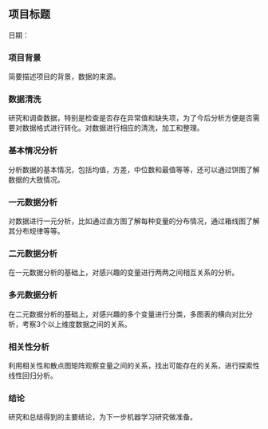 ## 项目标题

日期：

### 项目背景

简要描述项目的背景，数据的来源。

### 数据清洗

研究和调查数据，特别是检查是否存在异常值和缺失项，为了今后分析方便是否需要对数据格式进行转化。对数据进行相应的清洗，加工和整理。

### 基本情况分析

分析数据的基本情况，包括均值，方差，中位数和最值等等，还可以通过饼图了解数据的大致情况。

### 一元数据分析

对数据进行一元分析，比如通过直方图了解每种变量的分布情况，通过箱线图了解其分布规律等等。

### 二元数据分析

在一元数据分析的基础上，对感兴趣的变量进行两两之间相互关系的分析。

### 多元数据分析

在二元数据分析的基础上，对感兴趣的多个变量进行分类，多图表的横向对比分析，考察3个以上维度数据之间的关系。

### 相关性分析

利用相关性和散点图矩阵观察变量之间的关系，找出可能存在的关系，进行探索性线性回归分析。

### 结论

研究和总结得到的主要结论，为下一步机器学习研究做准备。
